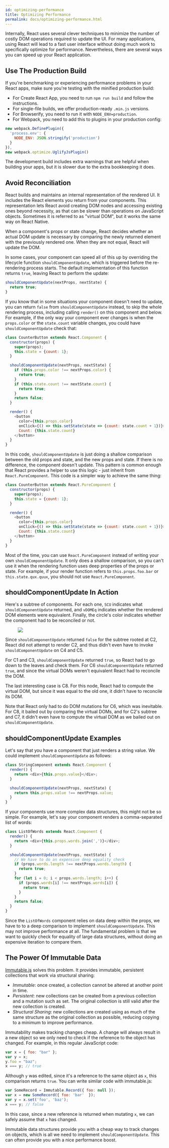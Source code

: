 ```yaml
---
id: optimizing-performance
title: Optimizing Performance
permalink: docs/optimizing-performance.html
---
```


Internally, React uses several clever techniques to minimize the number of costly DOM operations required to update the UI. For many applications, using React will lead to a fast user interface without doing much work to specifically optimize for performance. Nevertheless, there are several ways you can speed up your React application.

## Use The Production Build

If you're benchmarking or experiencing performance problems in your React apps, make sure you're testing with the minified production build:

* For Create React App, you need to run `npm run build` and follow the instructions.
* For single-file builds, we offer production-ready `.min.js` versions.
* For Browserify, you need to run it with `NODE_ENV=production`.
* For Webpack, you need to add this to plugins in your production config:

```js
new webpack.DefinePlugin({
  'process.env': {
    NODE_ENV: JSON.stringify('production')
  }
}),
new webpack.optimize.UglifyJsPlugin()
```

The development build includes extra warnings that are helpful when building your apps, but it is slower due to the extra bookkeeping it does.

## Avoid Reconciliation

React builds and maintains an internal representation of the rendered UI. It includes the React elements you return from your components. This representation lets React avoid creating DOM nodes and accessing existing ones beyond necessity, as that can be slower than operations on JavaScript objects. Sometimes it is referred to as "virtual DOM", but it works the same way on React Native.

When a component's props or state change, React decides whether an actual DOM update is necessary by comparing the newly returned element with the previously rendered one. When they are not equal, React will update the DOM.

In some cases, your component can speed all of this up by overriding the lifecycle function `shouldComponentUpdate`, which is triggered before the re-rendering process starts. The default implementation of this function returns `true`, leaving React to perform the update:

```javascript
shouldComponentUpdate(nextProps, nextState) {
  return true;
}
```

If you know that in some situations your component doesn't need to update, you can return `false` from `shouldComponentUpdate` instead, to skip the whole rendering process, including calling `render()` on this component and below. For example, if the only way your component ever changes is when the `props.color` or the `state.count` variable changes, you could have `shouldComponentUpdate` check that:

```javascript
class CounterButton extends React.Component {
  constructor(props) {
    super(props);
    this.state = {count: 1};
  }

  shouldComponentUpdate(nextProps, nextState) {
    if (this.props.color !== nextProps.color) {
      return true;
    }
    if (this.state.count !== nextState.count) {
      return true;
    }
    return false;
  }

  render() {
    <button
      color={this.props.color}
      onClick={() => this.setState(state => {count: state.count + 1})}>
      Count: {this.state.count}
    </button>
  }
}
```

In this code, `shouldComponentUpdate` is just doing a shallow comparison between the old props and state, and the new props and state. If there is no difference, the component doesn't update. This pattern is common enough that React provides a helper to use this logic - just inherit from `React.PureComponent`. This code is a simpler way to achieve the same thing:

```js
class CounterButton extends React.PureComponent {
  constructor(props) {
    super(props);
    this.state = {count: 1};
  }

  render() {
    <button
      color={this.props.color}
      onClick={() => this.setState(state => {count: state.count + 1})}>
      Count: {this.state.count}
    </button>
  }
}
```

Most of the time, you can use `React.PureComponent` instead of writing your own `shouldComponentUpdate`. It only does a shallow comparison, so you can't use it when the rendering function uses deep properties of the props or state. For example, if your render function refers to `this.props.foo.bar` or `this.state.qux.quux`, you should not use `React.PureComponent`.

## shouldComponentUpdate In Action

Here's a subtree of components. For each one, `SCU` indicates what `shouldComponentUpdate` returned, and `vDOMEq` indicates whether the rendered DOM elements were equivalent. Finally, the circle's color indicates whether the component had to be reconciled or not.

<figure><img src="/react/img/docs/should-component-update.png" /></figure>

Since `shouldComponentUpdate` returned `false` for the subtree rooted at C2, React did not attempt to render C2, and thus didn't even have to invoke `shouldComponentUpdate` on C4 and C5.

For C1 and C3, `shouldComponentUpdate` returned `true`, so React had to go down to the leaves and check them. For C6 `shouldComponentUpdate` returned `true`, and since the virtual DOMs weren't equivalent React had to reconcile the DOM.

The last interesting case is C8. For this node, React had to compute the virtual DOM, but since it was equal to the old one, it didn't have to reconcile its DOM.

Note that React only had to do DOM mutations for C6, which was inevitable. For C8, it bailed out by comparing the virtual DOMs, and for C2's subtree and C7, it didn't even have to compute the virtual DOM as we bailed out on `shouldComponentUpdate`.

## shouldComponentUpdate Examples

Let's say that you have a component that just renders a string value. We could implement `shouldComponentUpdate` as follows:

```javascript
class StringComponent extends React.Component {
  render() {
    return <div>{this.props.value}</div>;
  }

  shouldComponentUpdate(nextProps, nextState) {
    return this.props.value !== nextProps.value;
  }
}
```

If your components use more complex data structures, this might not be so simple. For example, let's say your component renders a comma-separated list of words:

```javascript
class ListOfWords extends React.Component {
  render() {
    return <div>{this.props.words.join(',')}</div>;
  }

  shouldComponentUpdate(nextProps, nextState) {
    // We have to do an expensive deep equality check
    if (props.words.length !== nextProps.words.length) {
      return true;
    }
    for (let i = 0; i < props.words.length; i++) {
      if (props.words[i] !== nextProps.words[i]) {
        return true;
      }
    }
    return false;
  }
}
```

Since the `ListOfWords` component relies on data deep within the props, we have to to a deep comparison to implement `shouldComponentUpdate`. This may not improve performance at all. The fundamental problem is that we want to quickly check for equality of large data structures, without doing an expensive iteration to compare them.

## The Power Of Immutable Data

[Immutable.js](https://github.com/facebook/immutable-js) solves this problem. It provides immutable, persistent collections that work via structural sharing:

* *Immutable*: once created, a collection cannot be altered at another point in time.
* *Persistent*: new collections can be created from a previous collection and a mutation such as set. The original collection is still valid after the new collection is created.
* *Structural Sharing*: new collections are created using as much of the same structure as the original collection as possible, reducing copying to a minimum to improve performance.

Immutability makes tracking changes cheap. A change will always result in a new object so we only need to check if the reference to the object has changed. For example, in this regular JavaScript code:

```javascript
var x = { foo: "bar" };
var y = x;
y.foo = "baz";
x === y; // true
```

Although `y` was edited, since it's a reference to the same object as `x`, this comparison returns `true`. You can write similar code with immutable.js:

```javascript
var SomeRecord = Immutable.Record({ foo: null });
var x = new SomeRecord({ foo: 'bar'  });
var y = x.set('foo', 'baz');
x === y; // false
```

In this case, since a new reference is returned when mutating `x`, we can safely assume that `x` has changed.

Immutable data structures provide you with a cheap way to track changes on objects, which is all we need to implement `shouldComponentUpdate`. This can often provide you with a nice performance boost.

